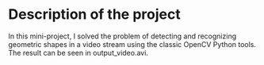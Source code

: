 ﻿# Description of the project

In this mini-project, I solved the problem of detecting and recognizing geometric shapes in a video stream using
the classic OpenCV Python tools. The result can be seen in output_video.avi.

